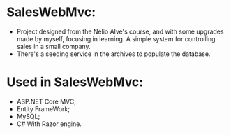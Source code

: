 # SalesWebMvc:
- Project designed from the Nélio Alve's course, and with some upgrades made by myself, focusing in learning. A simple system for controlling sales in a small company.
- There's a seeding service in the archives to populate the database.
# Used in SalesWebMvc:
- ASP.NET Core MVC;
- Entity FrameWork;
- MySQL;
- C# With Razor engine.
